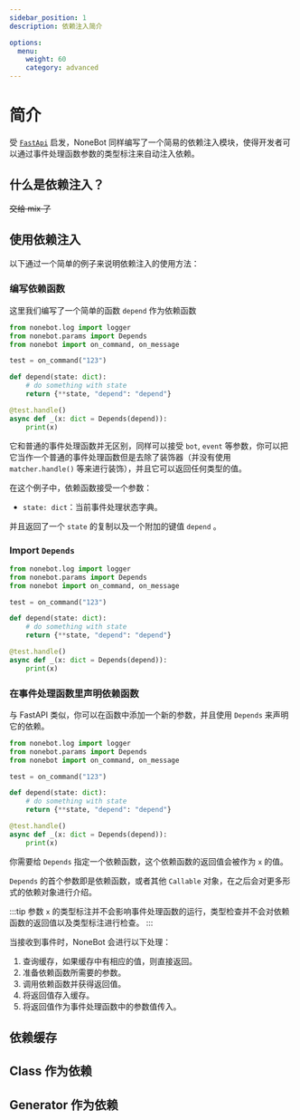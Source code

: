 ```yaml
---
sidebar_position: 1
description: 依赖注入简介

options:
  menu:
    weight: 60
    category: advanced
---
```


# 简介

受 [`FastApi`](https://fastapi.tiangolo.com/tutorial/dependencies/) 启发，NoneBot 同样编写了一个简易的依赖注入模块，使得开发者可以通过事件处理函数参数的类型标注来自动注入依赖。

## 什么是依赖注入？

~~交给 mix 了~~

## 使用依赖注入

以下通过一个简单的例子来说明依赖注入的使用方法：

### 编写依赖函数

这里我们编写了一个简单的函数 `depend` 作为依赖函数

```python {7-9}
from nonebot.log import logger
from nonebot.params import Depends
from nonebot import on_command, on_message

test = on_command("123")

def depend(state: dict):
    # do something with state
    return {**state, "depend": "depend"}

@test.handle()
async def _(x: dict = Depends(depend)):
    print(x)
```

它和普通的事件处理函数并无区别，同样可以接受 `bot`, `event` 等参数，你可以把它当作一个普通的事件处理函数但是去除了装饰器（并没有使用 `matcher.handle()` 等来进行装饰），并且它可以返回任何类型的值。

在这个例子中，依赖函数接受一个参数：

- `state: dict`：当前事件处理状态字典。

并且返回了一个 `state` 的复制以及一个附加的键值 `depend` 。

### Import `Depends`

```python {2}
from nonebot.log import logger
from nonebot.params import Depends
from nonebot import on_command, on_message

test = on_command("123")

def depend(state: dict):
    # do something with state
    return {**state, "depend": "depend"}

@test.handle()
async def _(x: dict = Depends(depend)):
    print(x)
```

### 在事件处理函数里声明依赖函数

与 FastAPI 类似，你可以在函数中添加一个新的参数，并且使用 `Depends` 来声明它的依赖。

```python {12}
from nonebot.log import logger
from nonebot.params import Depends
from nonebot import on_command, on_message

test = on_command("123")

def depend(state: dict):
    # do something with state
    return {**state, "depend": "depend"}

@test.handle()
async def _(x: dict = Depends(depend)):
    print(x)
```

你需要给 `Depends` 指定一个依赖函数，这个依赖函数的返回值会被作为 `x` 的值。

`Depends` 的首个参数即是依赖函数，或者其他 `Callable` 对象，在之后会对更多形式的依赖对象进行介绍。

:::tip
参数 `x` 的类型标注并不会影响事件处理函数的运行，类型检查并不会对依赖函数的返回值以及类型标注进行检查。
:::

当接收到事件时，NoneBot 会进行以下处理：

1. 查询缓存，如果缓存中有相应的值，则直接返回。
2. 准备依赖函数所需要的参数。
3. 调用依赖函数并获得返回值。
4. 将返回值存入缓存。
5. 将返回值作为事件处理函数中的参数值传入。

## 依赖缓存

## Class 作为依赖

## Generator 作为依赖
